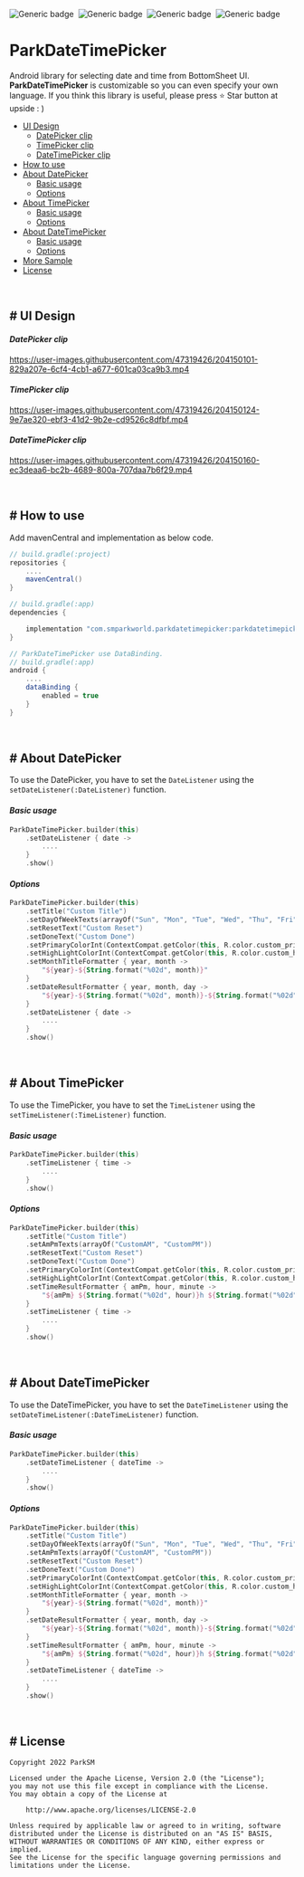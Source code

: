 ![Generic badge](https://img.shields.io/badge/Platform-Android-green.svg)&nbsp;
![Generic badge](https://img.shields.io/badge/Repository-MavenCentral-blue.svg)&nbsp;
![Generic badge](https://img.shields.io/badge/Version-v1.1.0-red.svg)&nbsp;
![Generic badge](https://img.shields.io/badge/License-Apache2.0-3DB7CC.svg)&nbsp;

# ParkDateTimePicker
Android library for selecting date and time from BottomSheet UI. **ParkDateTimePicker** is customizable so you can even specify your own language. If you think this library is useful, please press ⭐️ Star button at upside : )
- [UI Design](https://github.com/Park-SM/ParkDateTimePicker#-ui-design)
    - [DatePicker clip](https://github.com/Park-SM/ParkDateTimePicker#datepicker-clip)
    - [TimePicker clip](https://github.com/Park-SM/ParkDateTimePicker#timepicker-clip)
    - [DateTimePicker clip](https://github.com/Park-SM/ParkDateTimePicker#datetimepicker-clip)
- [How to use](https://github.com/Park-SM/ParkDateTimePicker#-how-to-use)
- [About DatePicker](https://github.com/Park-SM/ParkDateTimePicker#-about-datepicker)
    - [Basic usage](https://github.com/Park-SM/ParkDateTimePicker#basic-usage)
    - [Options](https://github.com/Park-SM/ParkDateTimePicker#options)
- [About TimePicker](https://github.com/Park-SM/ParkDateTimePicker#-about-timepicker)
    - [Basic usage](https://github.com/Park-SM/ParkDateTimePicker#basic-usage-1)
    - [Options](https://github.com/Park-SM/ParkDateTimePicker#options-1)
- [About DateTimePicker](https://github.com/Park-SM/ParkDateTimePicker#-about-datetimepicker)
    - [Basic usage](https://github.com/Park-SM/ParkDateTimePicker#basic-usage-2)
    - [Options](https://github.com/Park-SM/ParkDateTimePicker#options-2)
- [More Sample](https://github.com/Park-SM/ParkDateTimePicker/blob/develop/app/src/main/java/com/smparkworld/sample/MainActivity.kt)
- [License](https://github.com/Park-SM/ParkDateTimePicker#-license)
<br>

## # UI Design
#### *DatePicker clip*
https://user-images.githubusercontent.com/47319426/204150101-829a207e-6cf4-4cb1-a677-601ca03ca9b3.mp4

#### *TimePicker clip*
https://user-images.githubusercontent.com/47319426/204150124-9e7ae320-ebf3-41d2-9b2e-cd9526c8dfbf.mp4

#### *DateTimePicker clip*
https://user-images.githubusercontent.com/47319426/204150160-ec3deaa6-bc2b-4689-800a-707daa7b6f29.mp4

<br>


## # How to use
Add mavenCentral and implementation as below code.
```groovy
// build.gradle(:project)
repositories {
    ....
    mavenCentral()
}

// build.gradle(:app)
dependencies {

    implementation "com.smparkworld.parkdatetimepicker:parkdatetimepicker:1.1.0"
}

// ParkDateTimePicker use DataBinding.
// build.gradle(:app)
android {
    ....
    dataBinding {
        enabled = true
    }
}
```
<br>

## # About DatePicker
To use the DatePicker, you have to set the `DateListener` using the `setDateListener(:DateListener)` function.
#### *Basic usage*
```kotlin
ParkDateTimePicker.builder(this)
    .setDateListener { date ->
        ....
    }
    .show()
```

#### *Options*
```kotlin
ParkDateTimePicker.builder(this)
    .setTitle("Custom Title")
    .setDayOfWeekTexts(arrayOf("Sun", "Mon", "Tue", "Wed", "Thu", "Fri", "Sat"))
    .setResetText("Custom Reset")
    .setDoneText("Custom Done")
    .setPrimaryColorInt(ContextCompat.getColor(this, R.color.custom_primary))
    .setHighLightColorInt(ContextCompat.getColor(this, R.color.custom_high_light))
    .setMonthTitleFormatter { year, month ->
        "${year}-${String.format("%02d", month)}"
    }
    .setDateResultFormatter { year, month, day ->
        "${year}-${String.format("%02d", month)}-${String.format("%02d", day)}"
    }
    .setDateListener { date ->
        ....
    }
    .show()
```
<br>

## # About TimePicker
To use the TimePicker, you have to set the `TimeListener` using the `setTimeListener(:TimeListener)` function.
#### *Basic usage*
```kotlin
ParkDateTimePicker.builder(this)
    .setTimeListener { time ->
        ....
    }
    .show()

```

#### *Options*
```kotlin
ParkDateTimePicker.builder(this)
    .setTitle("Custom Title")
    .setAmPmTexts(arrayOf("CustomAM", "CustomPM"))
    .setResetText("Custom Reset")
    .setDoneText("Custom Done")
    .setPrimaryColorInt(ContextCompat.getColor(this, R.color.custom_primary))
    .setHighLightColorInt(ContextCompat.getColor(this, R.color.custom_high_light))
    .setTimeResultFormatter { amPm, hour, minute ->
        "${amPm} ${String.format("%02d", hour)}h ${String.format("%02d", minute)}m"
    }
    .setTimeListener { time ->
        ....
    }
    .show()
```
<br>

## # About DateTimePicker
To use the DateTimePicker, you have to set the `DateTimeListener` using the `setDateTimeListener(:DateTimeListener)` function.
#### *Basic usage*
```kotlin
ParkDateTimePicker.builder(this)
    .setDateTimeListener { dateTime ->
        ....
    }
    .show()
```

#### *Options*
```kotlin
ParkDateTimePicker.builder(this)
    .setTitle("Custom Title")
    .setDayOfWeekTexts(arrayOf("Sun", "Mon", "Tue", "Wed", "Thu", "Fri", "Sat"))
    .setAmPmTexts(arrayOf("CustomAM", "CustomPM"))
    .setResetText("Custom Reset")
    .setDoneText("Custom Done")
    .setPrimaryColorInt(ContextCompat.getColor(this, R.color.custom_primary))
    .setHighLightColorInt(ContextCompat.getColor(this, R.color.custom_high_light))
    .setMonthTitleFormatter { year, month ->
        "${year}-${String.format("%02d", month)}"
    }
    .setDateResultFormatter { year, month, day ->
        "${year}-${String.format("%02d", month)}-${String.format("%02d", day)}"
    }
    .setTimeResultFormatter { amPm, hour, minute ->
        "${amPm} ${String.format("%02d", hour)}h ${String.format("%02d", minute)}m"
    }
    .setDateTimeListener { dateTime ->
        ....
    }
    .show()
```
<br>

## # License
```
Copyright 2022 ParkSM

Licensed under the Apache License, Version 2.0 (the "License");
you may not use this file except in compliance with the License.
You may obtain a copy of the License at

    http://www.apache.org/licenses/LICENSE-2.0

Unless required by applicable law or agreed to in writing, software
distributed under the License is distributed on an "AS IS" BASIS,
WITHOUT WARRANTIES OR CONDITIONS OF ANY KIND, either express or implied.
See the License for the specific language governing permissions and
limitations under the License.
```
